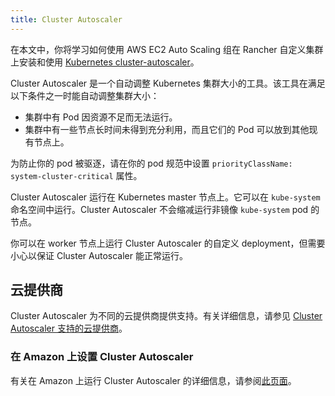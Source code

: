 ```yaml
---
title: Cluster Autoscaler
---
```


<head>
  <link rel="canonical" href="https://ranchermanager.docs.rancher.com/zh/how-to-guides/new-user-guides/manage-clusters/install-cluster-autoscaler"/>
</head>

在本文中，你将学习如何使用 AWS EC2 Auto Scaling 组在 Rancher 自定义集群上安装和使用 [Kubernetes cluster-autoscaler](https://github.com/kubernetes/autoscaler/blob/master/cluster-autoscaler/)。

Cluster Autoscaler 是一个自动调整 Kubernetes 集群大小的工具。该工具在满足以下条件之一时能自动调整集群大小：

* 集群中有 Pod 因资源不足而无法运行。
* 集群中有一些节点长时间未得到充分利用，而且它们的 Pod 可以放到其他现有节点上。

为防止你的 pod 被驱逐，请在你的 pod 规范中设置 `priorityClassName: system-cluster-critical` 属性。

Cluster Autoscaler 运行在 Kubernetes master 节点上。它可以在 `kube-system` 命名空间中运行。Cluster Autoscaler 不会缩减运行非镜像 `kube-system` pod 的节点。

你可以在 worker 节点上运行 Cluster Autoscaler 的自定义 deployment，但需要小心以保证 Cluster Autoscaler 能正常运行。

## 云提供商

Cluster Autoscaler 为不同的云提供商提供支持。有关详细信息，请参见 [Cluster Autoscaler 支持的云提供商](https://github.com/kubernetes/autoscaler/tree/master/cluster-autoscaler#deployment)。

### 在 Amazon 上设置 Cluster Autoscaler

有关在 Amazon 上运行 Cluster Autoscaler 的详细信息，请参阅[此页面](use-aws-ec2-auto-scaling-groups.md)。
